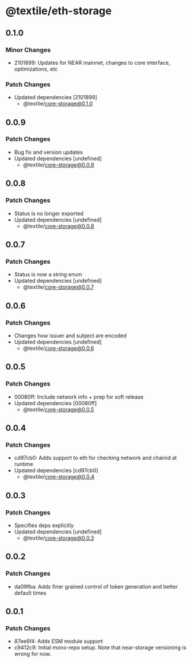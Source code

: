 # @textile/eth-storage

## 0.1.0

### Minor Changes

- 2101899: Updates for NEAR mainnet, changes to core interface, optimizations, etc

### Patch Changes

- Updated dependencies [2101899]
  - @textile/core-storage@0.1.0

## 0.0.9

### Patch Changes

- Bug fix and version updates
- Updated dependencies [undefined]
  - @textile/core-storage@0.0.9

## 0.0.8

### Patch Changes

- Status is no longer exported
- Updated dependencies [undefined]
  - @textile/core-storage@0.0.8

## 0.0.7

### Patch Changes

- Status is now a string enum
- Updated dependencies [undefined]
  - @textile/core-storage@0.0.7

## 0.0.6

### Patch Changes

- Changes how issuer and subject are encoded
- Updated dependencies [undefined]
  - @textile/core-storage@0.0.6

## 0.0.5

### Patch Changes

- 00080ff: Include network info + prep for soft release
- Updated dependencies [00080ff]
  - @textile/core-storage@0.0.5

## 0.0.4

### Patch Changes

- cd97cb0: Adds support to eth for checking network and chainid at runtime
- Updated dependencies [cd97cb0]
  - @textile/core-storage@0.0.4

## 0.0.3

### Patch Changes

- Specifies deps explicitly
- Updated dependencies [undefined]
  - @textile/core-storage@0.0.3

## 0.0.2

### Patch Changes

- da09fba: Adds finer grained control of token generation and better default times

## 0.0.1

### Patch Changes

- 87ee6f4: Adds ESM module support
- c9412c9: Initial mono-repo setup. Note that near-storage versioning is wrong for now.

